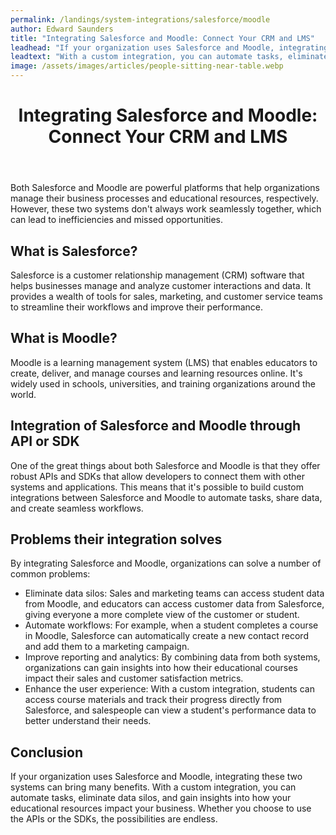 ```yaml
---
permalink: /landings/system-integrations/salesforce/moodle
author: Edward Saunders
title: "Integrating Salesforce and Moodle: Connect Your CRM and LMS"
leadhead: "If your organization uses Salesforce and Moodle, integrating these two systems can bring many benefits"
leadtext: "With a custom integration, you can automate tasks, eliminate data silos, and gain insights into how your educational resources impact your business. Whether you choose to use the APIs or the SDKs, the possibilities are endless."
image: /assets/images/articles/people-sitting-near-table.webp
---
```

<div class="arttext">	<header>
		<h1>Integrating Salesforce and Moodle: Connect Your CRM and LMS</h1>
	</header>
	<main>
		<p>Both Salesforce and Moodle are powerful platforms that help organizations manage their business processes and educational resources, respectively. However, these two systems don't always work seamlessly together, which can lead to inefficiencies and missed opportunities.</p>
		<h2>What is Salesforce?</h2>
		<p>Salesforce is a customer relationship management (CRM) software that helps businesses manage and analyze customer interactions and data. It provides a wealth of tools for sales, marketing, and customer service teams to streamline their workflows and improve their performance.</p>
		<h2>What is Moodle?</h2>
		<p>Moodle is a learning management system (LMS) that enables educators to create, deliver, and manage courses and learning resources online. It's widely used in schools, universities, and training organizations around the world.</p>
		<h2>Integration of Salesforce and Moodle through API or SDK</h2>
		<p>One of the great things about both Salesforce and Moodle is that they offer robust APIs and SDKs that allow developers to connect them with other systems and applications. This means that it's possible to build custom integrations between Salesforce and Moodle to automate tasks, share data, and create seamless workflows.</p>
		<h2>Problems their integration solves</h2>
		<p>By integrating Salesforce and Moodle, organizations can solve a number of common problems:</p>
		<ul>
			<li>Eliminate data silos: Sales and marketing teams can access student data from Moodle, and educators can access customer data from Salesforce, giving everyone a more complete view of the customer or student.</li>
			<li>Automate workflows: For example, when a student completes a course in Moodle, Salesforce can automatically create a new contact record and add them to a marketing campaign.</li>
			<li>Improve reporting and analytics: By combining data from both systems, organizations can gain insights into how their educational courses impact their sales and customer satisfaction metrics.</li>
			<li>Enhance the user experience: With a custom integration, students can access course materials and track their progress directly from Salesforce, and salespeople can view a student's performance data to better understand their needs.</li>
		</ul>
		<h2>Conclusion</h2>
		<p>If your organization uses Salesforce and Moodle, integrating these two systems can bring many benefits. With a custom integration, you can automate tasks, eliminate data silos, and gain insights into how your educational resources impact your business. Whether you choose to use the APIs or the SDKs, the possibilities are endless.</p>
	</main>
</div>